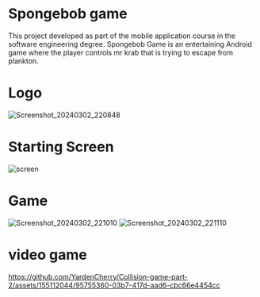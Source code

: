 # Spongebob game 

This project developed as part of the mobile application course in the software engineering degree.
Spongebob Game is an entertaining Android game where the player controls mr krab that is trying to escape from plankton. 

# Logo
![Screenshot_20240302_220848](https://github.com/YardenCherry/Collision-game-part-2/assets/155112044/a88388d1-845e-4241-819c-3566a8ffe513) 

# Starting Screen
![screen](https://github.com/YardenCherry/Collision-game-part-2/assets/155112044/80281353-71d3-4f6c-a074-626d05b795c1)


# Game 

![Screenshot_20240302_221010](https://github.com/YardenCherry/Collision-game-part-2/assets/155112044/4e8909e1-f5b9-4fdb-a9d9-e3ee78211c63)
![Screenshot_20240302_221110](https://github.com/YardenCherry/Collision-game-part-2/assets/155112044/04cc747b-0ab6-4fd0-b691-50b0f2cda40a)

# video game


https://github.com/YardenCherry/Collision-game-part-2/assets/155112044/95755360-03b7-417d-aad6-cbc66e4454cc

